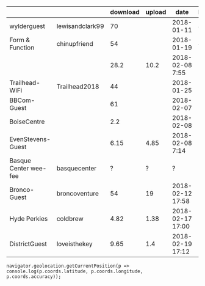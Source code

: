 |                       |                 | download  | upload  | date              | bars  | lat long accuracy
|-                      |-                |-          |-        |-                  |-      | -           
|wylderguest            |lewisandclark99  | 70        |         | 2018-01-11        | 4     |
|Form & Function        |chinupfriend     | 54        |         | 2018-01-19        | 4     |
|                       |                 | 28.2      | 10.2    | 2018-02-08 7:55   | 5     |
|Trailhead-WiFi         |Trailhead2018    | 44        |         | 2018-01-25        | 5     |
|BBCom-Guest            |                 | 61        |         | 2018-02-07        | 5     |
|BoiseCentre            |                 | 2.2       |         | 2018-02-08        | 5     |
|EvenStevens-Guest      |                 | 6.15      | 4.85    | 2018-02-08 7:14   | 5     |
|Basque Center wee-fee  | basquecenter    | ?         | ?       | ?                 | -     |
|Bronco-Guest           | broncoventure   | 54        | 19      | 2018-02-12 17:58  | 5     | 43.6137556 -116.20413329999997
| Hyde Perkies          | coldbrew        | 4.82      | 1.38    | 2018-02-17 17:00  |       | 43.629571399999996 -116.2034681 25
| DistrictGuest         | loveisthekey    | 9.65      | 1.4     | 2018-02-19 17:12  | 5 | 43.618379499999996 -116.20449499999998 22




`navigator.geolocation.getCurrentPosition(p => console.log(p.coords.latitude, p.coords.longitude, p.coords.accuracy));`
